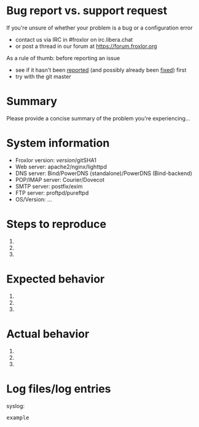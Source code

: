 # Bug report vs. support request

If you're unsure of whether your problem is a bug or a configuration error
* contact us via IRC in #froxlor on irc.libera.chat
* or post a thread in our forum at https://forum.froxlor.org

As a rule of thumb: before reporting an issue

* see if it hasn't been [reported](https://github.com/Froxlor/froxlor/issues) (and possibly already been [fixed](https://github.com/Froxlor/froxlor/issues?utf8=✓&q=is:issue%20is:closed)) first
* try with the git master

# Summary

Please provide a concise summary of the problem you're experiencing...

# System information

* Froxlor version: $version/$gitSHA1
* Web server: apache2/nginx/lighttpd
* DNS server: Bind/PowerDNS (standalone)/PowerDNS (Bind-backend)
* POP/IMAP server: Courier/Dovecot
* SMTP server: postfix/exim
* FTP server: proftpd/pureftpd
* OS/Version: ...

# Steps to reproduce

1.
2.
3.

# Expected behavior

1.
2.
3.

# Actual behavior

1.
2.
3.

# Log files/log entries

syslog:
<pre>
example
</pre>
